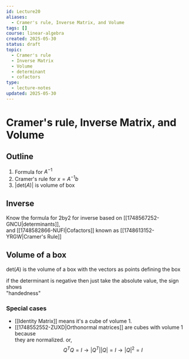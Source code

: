 ```yaml
---
id: Lecture20
aliases:
  - Cramer's rule, Inverse Matrix, and Volume
tags: []
course: linear-algebra
created: 2025-05-30
status: draft
topic:
  - Cramer's rule
  - Inverse Matrix
  - Volume
  - determinant
  - cofactors
type:
  - lecture-notes
updated: 2025-05-30
---
```


# Cramer's rule, Inverse Matrix, and Volume

## Outline

1. Formula for $A^{-1}$
2. Cramer's rule for $x=A^{-1}b$
3. $|\text{det}(A)|$ is volume of box

## Inverse

Know the formula for 2by2 for inverse based on [[1748567252-GNCU|determinants]],\
and [[1748582866-NUFI|Cofactors]] known as [[1748613152-YRGW|Cramer's Rule]]

## Volume of a box

$\text{det}(A)$ is the volume of a box with the vectors as points defining the box

if the determinant is negative then just take the absolute value, the sign shows\
  "handedness"

### Special cases

- [[Identity Matrix]] means it's a cube of volume 1.
- [[1748552552-ZUXD|Orthonormal matrices]] are cubes with volume 1 because\
they are normalized. or,
$$
Q^TQ=I \rightarrow |Q^T||Q| = I \rightarrow |Q|^2 = I
$$
